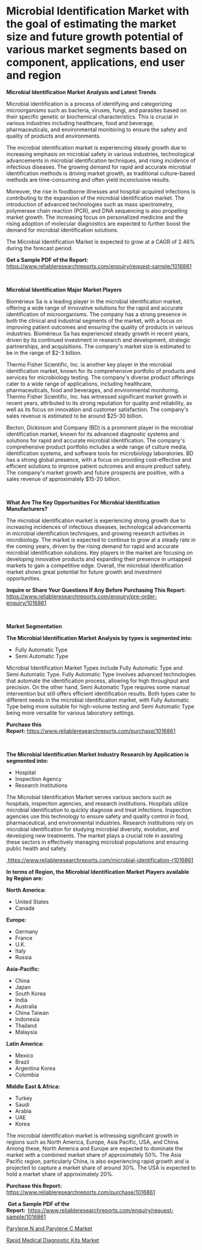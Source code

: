 <p><h1>Microbial Identification Market with the goal of estimating the market size and future growth potential of various market segments based on component, applications, end user and region</h1></p><p><strong>Microbial Identification Market Analysis and Latest Trends</strong></p>
<p><p>Microbial identification is a process of identifying and categorizing microorganisms such as bacteria, viruses, fungi, and parasites based on their specific genetic or biochemical characteristics. This is crucial in various industries including healthcare, food and beverage, pharmaceuticals, and environmental monitoring to ensure the safety and quality of products and environments.</p><p>The microbial identification market is experiencing steady growth due to increasing emphasis on microbial safety in various industries, technological advancements in microbial identification techniques, and rising incidence of infectious diseases. The growing demand for rapid and accurate microbial identification methods is driving market growth, as traditional culture-based methods are time-consuming and often yield inconclusive results.</p><p>Moreover, the rise in foodborne illnesses and hospital-acquired infections is contributing to the expansion of the microbial identification market. The introduction of advanced technologies such as mass spectrometry, polymerase chain reaction (PCR), and DNA sequencing is also propelling market growth. The increasing focus on personalized medicine and the rising adoption of molecular diagnostics are expected to further boost the demand for microbial identification solutions.</p><p>The Microbial Identification Market is expected to grow at a CAGR of 2.46% during the forecast period.</p></p>
<p><strong>Get a Sample PDF of the Report:&nbsp;</strong> <a href="https://www.reliableresearchreports.com/enquiry/request-sample/1016861">https://www.reliableresearchreports.com/enquiry/request-sample/1016861</a></p>
<p>&nbsp;</p>
<p><strong>Microbial Identification Major Market Players</strong></p>
<p><p>Biomérieux Sa is a leading player in the microbial identification market, offering a wide range of innovative solutions for the rapid and accurate identification of microorganisms. The company has a strong presence in both the clinical and industrial segments of the market, with a focus on improving patient outcomes and ensuring the quality of products in various industries. Biomérieux Sa has experienced steady growth in recent years, driven by its continued investment in research and development, strategic partnerships, and acquisitions. The company's market size is estimated to be in the range of $2-3 billion.</p><p>Thermo Fisher Scientific, Inc. is another key player in the microbial identification market, known for its comprehensive portfolio of products and services for microbiology testing. The company's diverse product offerings cater to a wide range of applications, including healthcare, pharmaceuticals, food and beverages, and environmental monitoring. Thermo Fisher Scientific, Inc. has witnessed significant market growth in recent years, attributed to its strong reputation for quality and reliability, as well as its focus on innovation and customer satisfaction. The company's sales revenue is estimated to be around $25-30 billion.</p><p>Becton, Dickinson and Company (BD) is a prominent player in the microbial identification market, known for its advanced diagnostic systems and solutions for rapid and accurate microbial identification. The company's comprehensive product portfolio includes a wide range of culture media, identification systems, and software tools for microbiology laboratories. BD has a strong global presence, with a focus on providing cost-effective and efficient solutions to improve patient outcomes and ensure product safety. The company's market growth and future prospects are positive, with a sales revenue of approximately $15-20 billion.</p></p>
<p>&nbsp;</p>
<p><strong>What Are The Key Opportunities For Microbial Identification Manufacturers?</strong></p>
<p><p>The microbial identification market is experiencing strong growth due to increasing incidences of infectious diseases, technological advancements in microbial identification techniques, and growing research activities in microbiology. The market is expected to continue to grow at a steady rate in the coming years, driven by the rising demand for rapid and accurate microbial identification solutions. Key players in the market are focusing on developing innovative products and expanding their presence in untapped markets to gain a competitive edge. Overall, the microbial identification market shows great potential for future growth and investment opportunities.</p></p>
<p><strong>Inquire or Share Your Questions If Any Before Purchasing This Report:</strong> <a href="https://www.reliableresearchreports.com/enquiry/pre-order-enquiry/1016861">https://www.reliableresearchreports.com/enquiry/pre-order-enquiry/1016861</a></p>
<p>&nbsp;</p>
<p><strong>Market Segmentation</strong></p>
<p><strong>The Microbial Identification Market Analysis by types is segmented into:</strong></p>
<p><ul><li>Fully Automatic Type</li><li>Semi Automatic Type</li></ul></p>
<p><p>Microbial Identification Market Types include Fully Automatic Type and Semi Automatic Type. Fully Automatic Type involves advanced technologies that automate the identification process, allowing for high throughput and precision. On the other hand, Semi Automatic Type requires some manual intervention but still offers efficient identification results. Both types cater to different needs in the microbial identification market, with Fully Automatic Type being more suitable for high-volume testing and Semi Automatic Type being more versatile for various laboratory settings.</p></p>
<p><strong>Purchase this Report:&nbsp;</strong><a href="https://www.reliableresearchreports.com/purchase/1016861">https://www.reliableresearchreports.com/purchase/1016861</a></p>
<p>&nbsp;</p>
<p><strong>The Microbial Identification Market Industry Research by Application is segmented into:</strong></p>
<p><ul><li>Hospital</li><li>Inspection Agency</li><li>Research Institutions</li></ul></p>
<p><p>The Microbial Identification Market serves various sectors such as hospitals, inspection agencies, and research institutions. Hospitals utilize microbial identification to quickly diagnose and treat infections. Inspection agencies use this technology to ensure safety and quality control in food, pharmaceutical, and environmental industries. Research institutions rely on microbial identification for studying microbial diversity, evolution, and developing new treatments. The market plays a crucial role in assisting these sectors in effectively managing microbial populations and ensuring public health and safety.</p></p>
<p><a href="https://www.reliableresearchreports.com/microbial-identification-r1016861">&nbsp;https://www.reliableresearchreports.com/microbial-identification-r1016861</a></p>
<p><strong>In terms of Region, the Microbial Identification Market Players available by Region are:</strong></p>
<p>
    <p> <strong> North America: </strong>
        <ul>
            <li>United States</li>
            <li>Canada</li>
        </ul>
        </p> 
    <p> <strong> Europe: </strong>
        <ul>
            <li>Germany</li>
            <li>France</li>
            <li>U.K.</li>
            <li>Italy</li>
            <li>Russia</li>
        </ul>
        </p> 
    <p> <strong> Asia-Pacific: </strong>
        <ul>
            <li>China</li>
            <li>Japan</li>
            <li>South Korea</li>
            <li>India</li>
            <li>Australia</li>
            <li>China Taiwan</li>
            <li>Indonesia</li>
            <li>Thailand</li>
            <li>Malaysia</li>
        </ul>
        </p> 
    <p> <strong> Latin America: </strong>
        <ul>
            <li>Mexico</li>
            <li>Brazil</li>
            <li>Argentina Korea</li>
            <li>Colombia</li>
        </ul>
        </p> 
    <p> <strong> Middle East & Africa: </strong>
        <ul>
            <li>Turkey</li>
            <li>Saudi</li>
            <li>Arabia</li>
            <li>UAE</li>
            <li>Korea</li>
        </ul>
    </p>
    </p>
<p><p>The microbial identification market is witnessing significant growth in regions such as North America, Europe, Asia Pacific, USA, and China. Among these, North America and Europe are expected to dominate the market with a combined market share of approximately 50%. The Asia Pacific region, particularly China, is also experiencing rapid growth and is projected to capture a market share of around 30%. The USA is expected to hold a market share of approximately 20%.</p></p>
<p><strong>Purchase this Report: </strong><a href="https://www.reliableresearchreports.com/purchase/1016861">https://www.reliableresearchreports.com/purchase/1016861</a></p>
<p>&nbsp;<strong>Get a Sample PDF of the Report:&nbsp;&nbsp;</strong><a href="https://www.reliableresearchreports.com/enquiry/request-sample/1016861">https://www.reliableresearchreports.com/enquiry/request-sample/1016861</a></p>
<p><strong></strong></p>
<p><p><a href="https://issuu.com/reportprime-2/docs/parylene-n-and-parylene-c-market-size-2030.pptx">Parylene N and Parylene C Market</a></p><p><a href="https://github.com/mabutironaldo/Market-Research-Report-List-4/blob/main/rapid-medical-diagnostic-kits-market.md">Rapid Medical Diagnostic Kits Market</a></p></p>